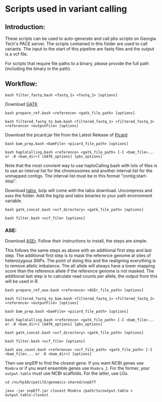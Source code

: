 # Scripts used in variant calling
## Introduction:
These scripts can be used to auto-generate and call pbs scripts on Georgia Tech's PACE server. The scripts contained in this folder are used to call variants. The input to the start of this pipeline are fastq files and the output is a vcf file.

For scripts that require file paths to a binary, please provide the full path (including the binary in the path).

## Workflow:
```
bash filter_fastq.bash <fastq_1> <fastq_2> [options]
```
Download [GATK](https://software.broadinstitute.org/gatk/download/)
```
bash prepare_ref.bash <reference> <gatk_file_path> [options]

bash filtered_fastq_to_bam.bash <filtered_fastq_1> <filtered_fastq_2> <reference> <outputFile> [options]
```
Download the picard.jar file from the Latest Release of [Picard](https://broadinstitute.github.io/picard/)
```
bash bam_prep.bash <bamFile> <picard_file_path> [options]

bash haploCalling.bash <reference> <gatk_file_path> [-I <bam_file>... or -D <bam_dir>] [GATK_options] [pbs_options]
```
Note that the most convient way to use haploCalling.bash with lots of files is to use an interval list for the chromosomes and another interval list for the unmapped contigs. The interval list must be in this format "contig:start-stop".

Download [tabix](https://sourceforge.net/projects/samtools/files/tabix/), bzip will come with the tabix download. Uncompress and ```make``` the folder. Add the bgzip and tabix binaries to your path environment variable.
 ```
 bash gatk_concat.bash <vcf_directory> <gatk_file_path> [options]
 
 bash filter.bash <vcf_file> [options]
 ```
### ASE:
Download [ASEr](https://github.com/TheFraserLab/ASEr). Follow their instructions to install, the steps are simple.

This follows the same steps as above with an additional first step and last step. The additional first step is to mask the reference genome at sites of heterozygous SNPs. The point of doing this and the realigning everything is to remove allelic imbalance. The alt allele will always have a lower mapping score than the reference allele if the reference genome is not masked. The additional last step is to calculate read counts per allele, the output from this will be used in R.
```
bash prepare_ref_ase.bash <reference> <ASEr_file_path> [options]

bash filtered_fastq_to_bam.bash <filtered_fastq_1> <filtered_fastq_2> <reference> <outputFile> [options]

bash bam_prep.bash <bamFile> <picard_file_path> [options]

bash haploCalling.bash <reference> <gatk_file_path> [-I <bam_file>... or -D <bam_dir>] [GATK_options] [pbs_options]

bash gatk_concat.bash <vcf_directory> <gatk_file_path> [options]

bash filter.bash <vcf_file> [options]

bash ase_count.bash <reference> <vcf_file_path> <gatk_file_path> [-I <bam_file>... or -D <bam_dir>] [options]
```
Then use snpEff to find the closest gene. If you want NCBI genes use ```Mzebra``` or if you want ensemble genes use ```Mzebra_2```. For the former, your ```output.table``` must use NCBI scaffolds. For the latter, use LGs.
```
cd /nv/hp10/cpatil6/genomics-shared/snpEff

java -jar snpEff.jar closest Mzebra /path/to/output.table > output.table.closest
```
